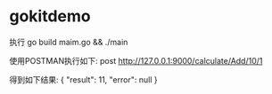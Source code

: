 # gokitdemo
执行 go build maim.go && ./main

使用POSTMAN执行如下:
post http://127.0.0.1:9000/calculate/Add/10/1

得到如下结果:
{
     "result": 11,
     "error": null
}